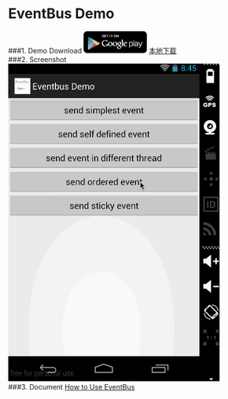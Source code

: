 EventBus Demo
====================
###1. Demo Download
<a href="https://play.google.com/store/apps/details?id=cn.trinea.android.demo.eventbus" target="_blank" title="从Google Play下载"><img src="../common/picture/google_play_logo_small.png" title="从Google Play下载"/></a>
    <a href="apk/event-bus-demo.apk" target="_blank" title="点击下载到本地">本地下载</a>  
###2. Screenshot
![Screenshot](apk/event-bus-demo.gif)  
###3. Document
[How to Use EventBus](https://github.com/greenrobot/EventBus/blob/master/HOWTO.md)  
